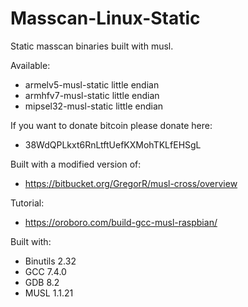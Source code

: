 # Masscan-Linux-Static
Static masscan binaries built with musl.


Available:
- armelv5-musl-static little endian
- armhfv7-musl-static little endian
- mipsel32-musl-static little endian


If you want to donate bitcoin please donate here: 
- 38WdQPLkxt6RnLtftUefKXMohTKLfEHSgL

Built with a modified version of:
 - https://bitbucket.org/GregorR/musl-cross/overview

Tutorial:
 - https://oroboro.com/build-gcc-musl-raspbian/

Built with:
- Binutils 2.32
- GCC 7.4.0
- GDB 8.2
- MUSL 1.1.21
